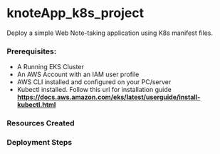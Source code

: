 # knoteApp_k8s_project
Deploy a simple Web Note-taking application using K8s manifest files.

### Prerequisites:
* A Running EKS Cluster
* An AWS Account with an IAM user profile 
* AWS CLI installed and configured on your PC/server
* Kubectl installed. Follow this url for installation guide **https://docs.aws.amazon.com/eks/latest/userguide/install-kubectl.html**

### Resources Created

### Deployment Steps
